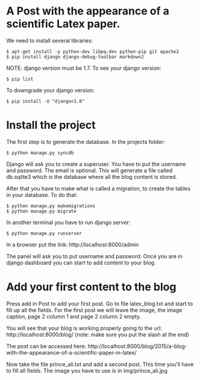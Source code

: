 A Post with the appearance of a scientific Latex paper.
==================

We need to install several libraries:

	$ apt-get install -y python-dev libpq-dev python-pip git apache2
	$ pip install django django-debug-toolbar markdown2

NOTE: django version must be 1.7. To see your django version:

	$ pip list
To downgrade your django version:
	
	$ pip install -U "django<1.8"


Install the project
==================================================
The first step is to generate the database. In the projects folder:
  
	$ python manage.py syncdb  
Django will ask you to create a superuser. You have to put the username and password. The email is optional. 
This will generate a file called db.sqlite3 which is the database where all the blog content is stored.

After that you have to make what is called a migration, to create the tables in your database. To do that:
	
	$ python manage.py makemigrations
	$ python manage.py migrate

In another terminal you have to run django server:

	$ python manage.py runserver  

In a browser put the link: http://localhost:8000/admin

The panel will ask you to put username and password. Once you are in django dashboard you can start to add content to
your blog.

Add your first content to the blog
==================================================

Press add in Post to add your first post. Go to file latex_blog.txt and start to fill up all the fields. For the first
post we will leave the image, the image caption, page 2 column 1 and page 2 column 2 empty.

You will see that your blog is working properly going to the url: http://localhost:8000/blog/ (note: make sure you put the slash at the end)

The post can be accessed here: http://localhost:8000/blog/2015/a-blog-with-the-appearance-of-a-scientific-paper-in-latex/

Now take the file prince_ali.txt and add a second post. This time you'll have to fill all fields. The image you have to use
is in img/prince_ali.jpg



